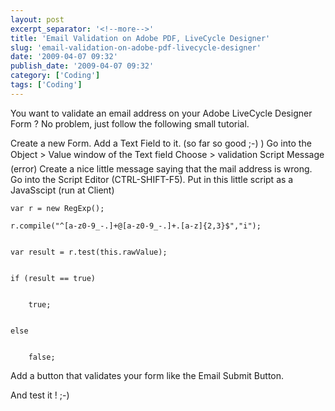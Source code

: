 ```yaml
---
layout: post
excerpt_separator: '<!--more-->'
title: 'Email Validation on Adobe PDF, LiveCycle Designer'
slug: 'email-validation-on-adobe-pdf-livecycle-designer'
date: '2009-04-07 09:32'
publish_date: '2009-04-07 09:32'
category: ['Coding']
tags: ['Coding']
---
```

You want to validate an email address on your Adobe LiveCycle Designer Form ?
No problem, just follow the following small tutorial.  
  
Create a new Form. Add a Text Field to it. (so far so good ;-) ) Go into the
Object > Value window of the Text field Choose > validation Script Message
(error) Create a nice little message saying that the mail address is wrong. Go
into the Script Editor (CTRL-SHIFT-F5). Put in this little script as a
JavaSscipt (run at Client)

    
    
    var r = new RegExp();   
      
    r.compile("^[a-z0-9_-.]+@[a-z0-9_-.]+.[a-z]{2,3}$","i");   
      
      
    var result = r.test(this.rawValue);   
      
      
    if (result == true)   
      
      
        true;   
      
      
    else   
      
      
        false;

Add a button that validates your form like the Email Submit Button.  
  
And test it ! ;-)

